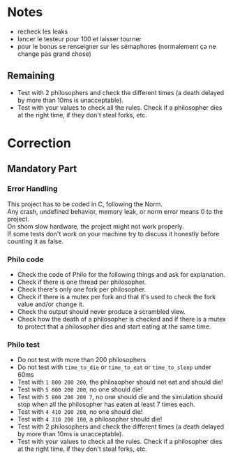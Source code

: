 # Notes
- recheck les leaks
- lancer le testeur pour 100 et laisser tourner
- pour le bonus se renseigner sur les sémaphores (normalement ça ne change pas grand chose)

## Remaining
- Test with 2 philosophers and check the different times (a death delayed by more than 10ms is unacceptable).
- Test with your values to check all the rules. Check if a philosopher dies at the right time, if they don't steal forks, etc.

# Correction
## Mandatory Part
### Error Handling
This project has to be coded in C, following the Norm.<br/>
Any crash, undefined behavior, memory leak, or norm error means 0 to the project.<br/>
On shom slow hardware, the project might not work properly.<br/>
If some tests don't work on your machine try to discuss it honestly before counting it as false.

### Philo code
- Check the code of Philo for the following things and ask for explanation.
- Check if there is one thread per philosopher.
- Check there's only one fork per philosopher.
- Check if there is a mutex per fork and that it's used to check the fork value and/or change it.
- Check the output should never produce a scrambled view.
- Check how the death of a philosopher is checked and if there is a mutex to protect that a philosopher dies and start eating at the same time.

### Philo test
- Do not test with more than 200 philosophers
- Do not test with `time_to_die` or `time_to_eat` or `time_to_sleep` under 60ms
- Test with `1 800 200 200`, the philosopher should not eat and should die!
- Test with `5 800 200 200`, no one should die!
- Test with `5 800 200 200 7`, no one should die and the simulation should stop when all the philosopher has eaten at least 7 times each.
- Test with `4 410 200 200`, no one should die!
- Test with `4 310 200 100`, a philosopher should die!
- Test with 2 philosophers and check the different times (a death delayed by more than 10ms is unacceptable).
- Test with your values to check all the rules. Check if a philosopher dies at the right time, if they don't steal forks, etc.